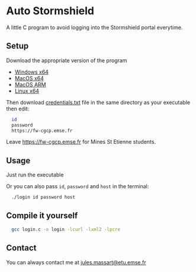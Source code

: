 
# Auto Stormshield

A little C program to avoid logging into the Stormshield portal everytime.

## Setup

Download the appropriate version of the program
- [Windows x64](link)
- [MacOS x64](link)
- [MacOS ARM](https://github.com/Herivelismus/Auto_Stormshield/releases/download/v0.1/login_macos_arm)
- [Linux x64](link)

Then download [credentials.txt](https://github.com/Herivelismus/Auto_Stormshield/releases/download/v0.1/credentials.txt) file in the same directory as your executable then edit:

```bash
  id
  password
  https://fw-cgcp.emse.fr
```
Leave https://fw-cgcp.emse.fr for Mines St Etienne students.

## Usage
Just run the executable

Or you can also pass `id`, `password` and `host` in the terminal:

```bash
  ./login id password host
```

## Compile it yourself
```bash
  gcc login.c -o login -lcurl -lxml2 -lpcre
```
## Contact
You can always contact me at [jules.massart@etu.emse.fr](mailto:jules.massart@etu.emse.fr)

